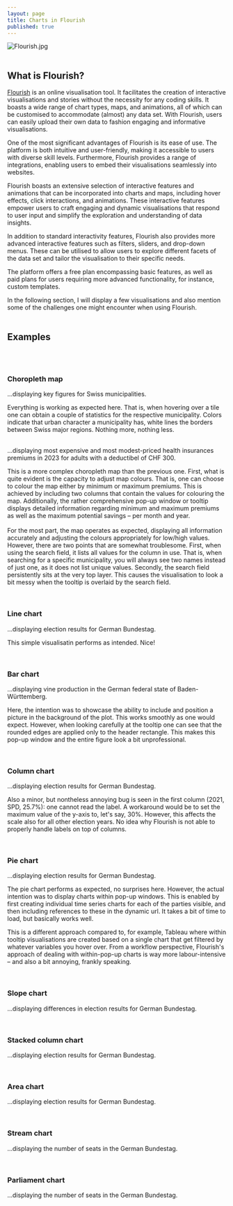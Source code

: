 ```yaml
---
layout: page
title: Charts in Flourish
published: true
---
```


![Flourish.jpg]({{site.baseurl}}/img/Flourish.jpg)<br><br>

## What is Flourish?

[Flourish](https://flourish.studio) is an online visualisation tool. It facilitates the creation of interactive visualisations and stories without the necessity for any coding skills. It boasts a wide range of chart types, maps, and animations, all of which can be customised to accommodate (almost) any data set. With Flourish, users can easily upload their own data to fashion engaging and informative visualisations.

One of the most significant advantages of Flourish is its ease of use. The platform is both intuitive and user-friendly, making it accessible to users with diverse skill levels. Furthermore, Flourish provides a range of integrations, enabling users to embed their visualisations seamlessly into websites.

Flourish boasts an extensive selection of interactive features and animations that can be incorporated into charts and maps, including hover effects, click interactions, and animations. These interactive features empower users to craft engaging and dynamic visualisations that respond to user input and simplify the exploration and understanding of data insights.

In addition to standard interactivity features, Flourish also provides more advanced interactive features such as filters, sliders, and drop-down menus. These can be utilised to allow users to explore different facets of the data set and tailor the visualisation to their specific needs.

The platform offers a free plan encompassing basic features, as well as paid plans for users requiring more advanced functionality, for instance, custom templates.

In the following section, I will display a few visualisations and also mention some of the challenges one might encounter when using Flourish.
<br><br>

## Examples
<br><br>

### **Choropleth map**

...displaying key figures for Swiss municipalities.

<div class="flourish-embed flourish-map" data-src="visualisation/10105282"><script src="https://public.flourish.studio/resources/embed.js"></script></div>

Everything is working as expected here. That is, when hovering over a tile one can obtain a couple of statistics for the respective municipality. Colors indicate that urban character a municipality has, white lines the borders between Swiss major regions. Nothing more, nothing less.
<br><br>

...displaying most expensive and most modest-priced health insurances premiums in 2023 for adults with a deductibel of CHF 300.

<div class="flourish-embed flourish-map" data-src="visualisation/13562828"><script src="https://public.flourish.studio/resources/embed.js"></script></div>

This is a more complex choropleth map than the previous one. First, what is quite evident is the capacity to adjust map colours. That is, one can choose to colour the map either by minimum or maximum premiums. This is achieved by including two columns that contain the values for colouring the map. Additionally, the rather comprehensive pop-up window or tooltip displays detailed information regarding minimum and maximum premiums as well as the maximum potential savings – per month and year.<br><br>
For the most part, the map operates as expected, displaying all information accurately and adjusting the colours appropriately for low/high values. However, there are two points that are somewhat troublesome. First, when using the search field, it lists all values for the column in use. That is, when searching for a specific municipality, you will always see two names instead of just one, as it does not list unique values. Secondly, the search field persistently sits at the very top layer. This causes the visualisation to look a bit messy when the tooltip is overlaid by the search field.

<br>

### **Line chart**

...displaying election results for German Bundestag.

<div class="flourish-embed flourish-chart" data-src="visualisation/13203520"><script src="https://public.flourish.studio/resources/embed.js"></script></div>

This simple visualisatin performs as intended. Nice!

<br>

### **Bar chart**

...displaying vine production in the German federal state of Baden-Württemberg.

<div class="flourish-embed flourish-chart" data-src="visualisation/13662494"><script src="https://public.flourish.studio/resources/embed.js"></script></div>

Here, the intention was to showcase the ability to include and position a picture in the background of the plot. This works smoothly as one would expect. However, when looking carefully at the tooltip one can see that the rounded edges are applied only to the header rectangle. This makes this pop-up window and the entire figure look a bit unprofessional.

<br>

### **Column chart**

...displaying election results for German Bundestag.

<div class="flourish-embed flourish-chart" data-src="visualisation/13200180"><script src="https://public.flourish.studio/resources/embed.js"></script></div>

Also a minor, but nontheless annoying bug is seen in the first column (2021, SPD, 25.7%): one cannot read the label. A workaround would be to set the maximum value of the y-axis to, let's say, 30%. However, this affects the scale also for all other election years. No idea why Flourish is not able to properly handle labels on top of columns. 

<br>

### **Pie chart**

...displaying election results for German Bundestag.

<div class="flourish-embed flourish-chart" data-src="visualisation/13193631"><script src="https://public.flourish.studio/resources/embed.js"></script></div>

The pie chart performs as expected, no surprises here. However, the actual intention was to display charts within pop-up windows. This is enabled by first creating individual time series charts for each of the parties visible, and then including references to these in the dynamic url. It takes a bit of time to load, but basically works well.

This is a different approach compared to, for example, Tableau where within tooltip visualisations are created based on a single chart that get filtered by whatever variables you hover over. From a workflow perspective, Flourish's approach of dealing with within-pop-up charts is way more labour-intensive – and also a bit annoying, frankly speaking.

<br>

### **Slope chart**

...displaying differences in election results for German Bundestag.

<div class="flourish-embed flourish-slope" data-src="visualisation/13210020"><script src="https://public.flourish.studio/resources/embed.js"></script></div>



<br>

### **Stacked column chart**
...displaying election results for German Bundestag.
<div class="flourish-embed flourish-chart" data-src="visualisation/13726551"><script src="https://public.flourish.studio/resources/embed.js"></script></div>
<br>

### **Area chart**
...displaying election results for German Bundestag.

<div class="flourish-embed flourish-chart" data-src="visualisation/13211564"><script src="https://public.flourish.studio/resources/embed.js"></script></div>
<br>

### **Stream chart**
...displaying the number of seats in the German Bundestag.
<div class="flourish-embed flourish-chart" data-src="visualisation/13735422"><script src="https://public.flourish.studio/resources/embed.js"></script></div>
<br>

### **Parliament chart**
...displaying the number of seats in the German Bundestag.

<div class="flourish-embed flourish-parliament" data-src="visualisation/13193562"><script src="https://public.flourish.studio/resources/embed.js"></script></div>